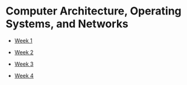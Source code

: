 # Computer Architecture, Operating Systems, and Networks

- [Week 1](https://github.com/dnhansen/comark/blob/main/week01.md)

- [Week 2](https://github.com/dnhansen/comark/blob/main/week02.md)

- [Week 3](https://github.com/dnhansen/comark/blob/main/week03.md)

- [Week 4](https://github.com/dnhansen/comark/blob/main/week04.md)
